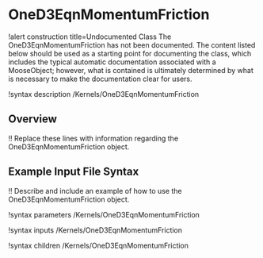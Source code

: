 # OneD3EqnMomentumFriction

!alert construction title=Undocumented Class
The OneD3EqnMomentumFriction has not been documented. The content listed below should be used as a starting point for
documenting the class, which includes the typical automatic documentation associated with a
MooseObject; however, what is contained is ultimately determined by what is necessary to make the
documentation clear for users.

!syntax description /Kernels/OneD3EqnMomentumFriction

## Overview

!! Replace these lines with information regarding the OneD3EqnMomentumFriction object.

## Example Input File Syntax

!! Describe and include an example of how to use the OneD3EqnMomentumFriction object.

!syntax parameters /Kernels/OneD3EqnMomentumFriction

!syntax inputs /Kernels/OneD3EqnMomentumFriction

!syntax children /Kernels/OneD3EqnMomentumFriction
